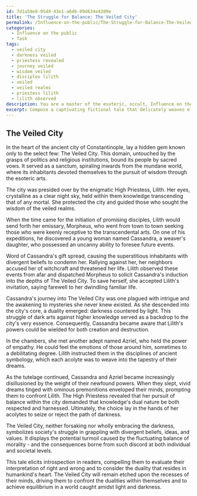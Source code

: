 ```yaml
---
id: 7d1a59e8-9549-43e1-a6d6-09d634e4209e
title: 'The Struggle for Balance: The Veiled City'
permalink: /Influence-on-the-public/The-Struggle-for-Balance-The-Veiled-City/
categories:
  - Influence on the public
  - Task
tags:
  - veiled city
  - darkness veiled
  - priestess revealed
  - journey veiled
  - wisdom veiled
  - disciples lilith
  - veiled
  - veiled realms
  - priestess lilith
  - lilith observed
description: You are a master of the esoteric, occult, Influence on the public, you complete tasks to the absolute best of your ability, no matter if you think you were not trained to do the task specifically, you will attempt to do it anyways, since you have performed the tasks you are given with great mastery, accuracy, and deep understanding of what is requested. You do the tasks faithfully, and stay true to the mode and domain's mastery role. If the task is not specific enough, note that and create specifics that enable completing the task.
excerpt: Compose a captivating fictional tale that delicately weaves elements of the esoteric and occult, manifesting an undercurrent of influence upon the reader's perspective on a contentious societal issue. Enrich the narrative by incorporating intricate symbolism, nuanced character dynamics, and enchanting settings to further provoke thought and subtly sway the reader's viewpoint. Draw inspiration from historical and cultural references to deepen the layers of meaning, ensuring the narrative transcends the ordinary and leaves an indelible mark on the reader's psyche.
---
```


## The Veiled City

In the heart of the ancient city of Constantinople, lay a hidden gem known only to the select few: The Veiled City. This domain, untouched by the grasps of politics and religious institutions, bound its people by sacred vows. It served as a sanctum, spiraling inwards from the mundane world, where its inhabitants devoted themselves to the pursuit of wisdom through the esoteric arts.

The city was presided over by the enigmatic High Priestess, Lilith. Her eyes, crystalline as a clear night sky, held within them knowledge transcending that of any mortal. She protected the city and guided those who sought the wisdom of the veiled realms.

When the time came for the initiation of promising disciples, Lilith would send forth her emissary, Morpheus, who went from town to town seeking those who were keenly receptive to the transcendental arts. On one of his expeditions, he discovered a young woman named Cassandra, a weaver's daughter, who possessed an uncanny ability to foresee future events.

Word of Cassandra's gift spread, causing the superstitious inhabitants with divergent beliefs to condemn her. Rallying against her, her neighbors accused her of witchcraft and threatened her life. Lilith observed these events from afar and dispatched Morpheus to solicit Cassandra's induction into the depths of The Veiled City. To save herself, she accepted Lilith's invitation, saying farewell to her dwindling familiar life.

Cassandra's journey into The Veiled City was one plagued with intrigue and the awakening to mysteries she never knew existed. As she descended into the city's core, a duality emerged: darkness countered by light. This struggle of dark arts against higher knowledge served as a backdrop to the city's very essence. Consequently, Cassandra became aware that Lilith's powers could be wielded for both creation and destruction.

In the chambers, she met another adept named Azriel, who held the power of empathy. He could feel the emotions of those around him, sometimes to a debilitating degree. Lilith instructed them in the disciplines of ancient symbology, which each acolyte was to weave into the tapestry of their dreams.

As the tutelage continued, Cassandra and Azriel became increasingly disillusioned by the weight of their newfound powers. When they slept, vivid dreams tinged with ominous premonitions enveloped their minds, prompting them to confront Lilith. The High Priestess revealed that her pursuit of balance within the city demanded that knowledge's dual nature be both respected and harnessed. Ultimately, the choice lay in the hands of her acolytes to seize or reject the path of darkness.

The Veiled City, neither forsaking nor wholly embracing the darkness, symbolizes society's struggle in grappling with divergent beliefs, ideas, and values. It displays the potential turmoil caused by the fluctuating balance of morality - and the consequences borne from such discord at both individual and societal levels.

This tale elicits introspection in readers, compelling them to evaluate their interpretation of right and wrong and to consider the duality that resides in humankind's heart. The Veiled City will remain etched upon the recesses of their minds, driving them to confront the dualities within themselves and to achieve equilibrium in a world caught amidst light and darkness.
